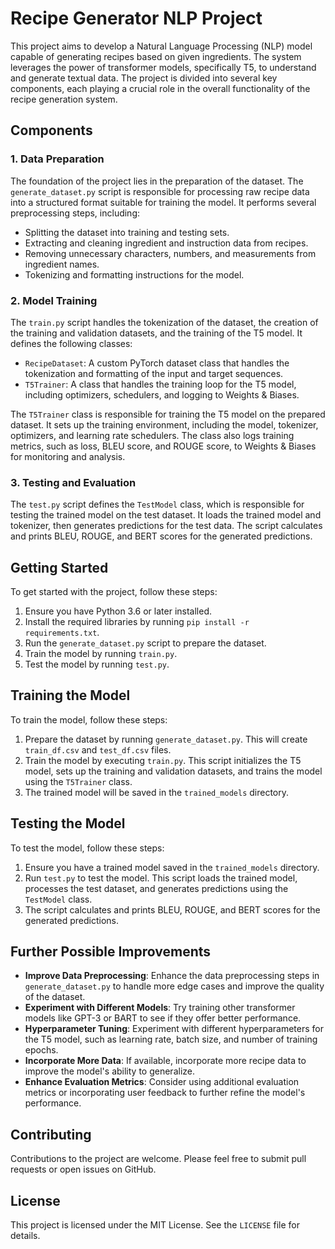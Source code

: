 # Recipe Generator NLP Project

This project aims to develop a Natural Language Processing (NLP) model capable of generating recipes based on given ingredients. The system leverages the power of transformer models, specifically T5, to understand and generate textual data. The project is divided into several key components, each playing a crucial role in the overall functionality of the recipe generation system.

## Components

### 1. Data Preparation

The foundation of the project lies in the preparation of the dataset. The `generate_dataset.py` script is responsible for processing raw recipe data into a structured format suitable for training the model. It performs several preprocessing steps, including:

- Splitting the dataset into training and testing sets.
- Extracting and cleaning ingredient and instruction data from recipes.
- Removing unnecessary characters, numbers, and measurements from ingredient names.
- Tokenizing and formatting instructions for the model.

### 2. Model Training

The `train.py` script handles the tokenization of the dataset, the creation of the training and validation datasets, and the training of the T5 model. It defines the following classes:

- `RecipeDataset`: A custom PyTorch dataset class that handles the tokenization and formatting of the input and target sequences.
- `T5Trainer`: A class that handles the training loop for the T5 model, including optimizers, schedulers, and logging to Weights & Biases.

The `T5Trainer` class is responsible for training the T5 model on the prepared dataset. It sets up the training environment, including the model, tokenizer, optimizers, and learning rate schedulers. The class also logs training metrics, such as loss, BLEU score, and ROUGE score, to Weights & Biases for monitoring and analysis.

### 3. Testing and Evaluation

The `test.py` script defines the `TestModel` class, which is responsible for testing the trained model on the test dataset. It loads the trained model and tokenizer, then generates predictions for the test data. The script calculates and prints BLEU, ROUGE, and BERT scores for the generated predictions.

## Getting Started

To get started with the project, follow these steps:

1. Ensure you have Python 3.6 or later installed.
2. Install the required libraries by running `pip install -r requirements.txt`.
3. Run the `generate_dataset.py` script to prepare the dataset.
4. Train the model by running `train.py`.
5. Test the model by running `test.py`.

## Training the Model

To train the model, follow these steps:

1. Prepare the dataset by running `generate_dataset.py`. This will create `train_df.csv` and `test_df.csv` files.
2. Train the model by executing `train.py`. This script initializes the T5 model, sets up the training and validation datasets, and trains the model using the `T5Trainer` class.
3. The trained model will be saved in the `trained_models` directory.

## Testing the Model

To test the model, follow these steps:

1. Ensure you have a trained model saved in the `trained_models` directory.
2. Run `test.py` to test the model. This script loads the trained model, processes the test dataset, and generates predictions using the `TestModel` class.
3. The script calculates and prints BLEU, ROUGE, and BERT scores for the generated predictions.

## Further Possible Improvements

- **Improve Data Preprocessing**: Enhance the data preprocessing steps in `generate_dataset.py` to handle more edge cases and improve the quality of the dataset.
- **Experiment with Different Models**: Try training other transformer models like GPT-3 or BART to see if they offer better performance.
- **Hyperparameter Tuning**: Experiment with different hyperparameters for the T5 model, such as learning rate, batch size, and number of training epochs.
- **Incorporate More Data**: If available, incorporate more recipe data to improve the model's ability to generalize.
- **Enhance Evaluation Metrics**: Consider using additional evaluation metrics or incorporating user feedback to further refine the model's performance.

## Contributing

Contributions to the project are welcome. Please feel free to submit pull requests or open issues on GitHub.

## License

This project is licensed under the MIT License. See the `LICENSE` file for details.
